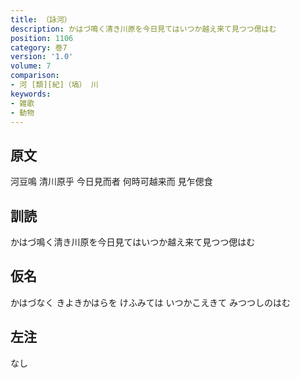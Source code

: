 ```yaml
---
title: （詠河）
description: かはづ鳴く清き川原を今日見てはいつか越え来て見つつ偲はむ
position: 1106
category: 巻7
version: '1.0'
volume: 7
comparison:
- 河 [類][紀]（塙） 川
keywords:
- 雑歌
- 動物
---
```


## 原文

河豆鳴 清川原乎 今日見而者 何時可越来而 見乍偲食

## 訓読

かはづ鳴く清き川原を今日見てはいつか越え来て見つつ偲はむ

## 仮名

かはづなく きよきかはらを けふみては いつかこえきて みつつしのはむ

## 左注

なし
